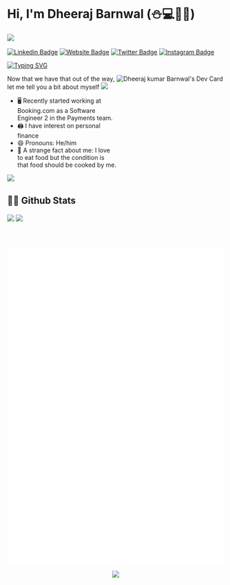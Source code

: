 <!--
**dheerajbarnwal/dheerajbarnwal** is a ✨ _special_ ✨ repository because its `README.md` (this file) appears on your GitHub profile.

Here are some ideas to get you started:

- 🔭 I’m currently working on ...
- 🌱 I’m currently learning ...
- 👯 I’m looking to collaborate on ...
- 🤔 I’m looking for help with ...
- 💬 Ask me about ...
- 📫 How to reach me: ...
- 😄 Pronouns: ...
- ⚡ Fun fact: ...
-->

# Hi, I'm Dheeraj Barnwal (:snowman::computer::jack_o_lantern::beer:)
![](https://komarev.com/ghpvc/?username=dheerajbarnwal)

[![Linkedin Badge](https://img.shields.io/badge/-LinkedIn-0e76a8?style=flat-square&logo=Linkedin&logoColor=white)](https://linkedin.com/in/dheerajbarnwal)
[![Website Badge](https://img.shields.io/badge/Website-3b5998?style=flat-square&logo=google-chrome&logoColor=white)](https://dheerajbarnwal.github.io/)
[![Twitter Badge](https://img.shields.io/badge/-Twitter-00acee?style=flat-square&logo=Twitter&logoColor=white)](https://twitter.com/dheerajbarnwal)
[![Instagram Badge](https://img.shields.io/badge/-Instagram-e4405f?style=flat-square&logo=Instagram&logoColor=white)](https://instagram.com/dheeraj.barnwal/)

[![Typing SVG](https://readme-typing-svg.demolab.com?font=Comfortaa&size=25&color=F77B93&width=435&lines=Nice+to+e-meet+you!;I'm+a+Software+Engineer;Interests+in+Personal+Finance;and+a+homemade+chef%3F)](https://git.io/typing-svg)

<!-- markdownlint-disable MD033 -->
<a href="https://app.daily.dev/dheerajbarnwal"><img src="https://api.daily.dev/devcards/f6530410f1104868a582770540227cb4.png?r=2ww" width="250" height="400" align="right" alt="Dheeraj kumar Barnwal's Dev Card"/></a>
<!-- markdownlint-enable MD033 -->

Now that we have that out of the way, let me tell you a bit about myself <img src="https://emojis.slackmojis.com/emojis/images/1520808873/3643/cool-doge.gif?1520808873" width="20" />

* 🖥️ Recently started working at Booking.com as a Software Engineer 2 in the Payments team.
* 🖨️ I have interest on personal finance
* 😄 Pronouns: He/him
* 🤯 A strange fact about me: I love to eat food but the condition is that food should be cooked by me.
<p align="left">
  <img src="https://quotes-github-readme.vercel.app/api?type=horizontal&theme=light)](https://github.com/piyushsuthar/github-readme-quotes" />
</p>


## 👨‍💻 Github Stats

<img align="center" src="https://github-readme-stats.vercel.app/api?username=dheerajbarnwal&show_icons=true&theme=dracula" />

<img align="center" src="https://github-readme-stats.vercel.app/api/top-langs/?username=dheerajbarnwal&layout=compact" />

![Metrics](https://github.com/dheerajbarnwal/dheerajbarnwal/blob/main/github-metrics.svg)

<p align="center">
  <img src="https://capsule-render.vercel.app/api?type=waving&color=gradient&height=110&section=footer&animation=twinkling"/>
</p>




